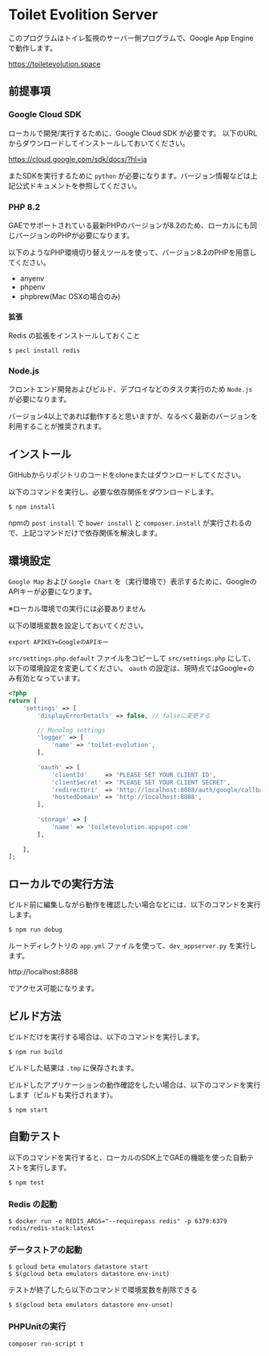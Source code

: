 # Toilet Evolition Server

このプログラムはトイレ監視のサーバー側プログラムで、Google App Engine で動作します。

https://toiletevolution.space

## 前提事項

### Google Cloud SDK

ローカルで開発/実行するために、Google Cloud SDK が必要です。
以下のURLからダウンロードしてインストールしておいてください。

https://cloud.google.com/sdk/docs/?hl=ja

またSDKを実行するために `python` が必要になります。バージョン情報などは上記公式ドキュメントを参照してください。

### PHP 8.2

GAEでサポートされている最新PHPのバージョンが8.2のため、ローカルにも同じバージョンのPHPが必要になります。

以下のようなPHP環境切り替えツールを使って、バージョン8.2のPHPを用意してください。

- anyenv
- phpenv
- phpbrew(Mac OSXの場合のみ)

#### 拡張

Redis の拡張をインストールしておくこと

```
$ pecl install redis
```

### Node.js

フロントエンド開発およびビルド、デプロイなどのタスク実行のため `Node.js` が必要になります。

バージョン4以上であれば動作すると思いますが、なるべく最新のバージョンを利用することが推奨されます。

## インストール

GitHubからリポジトリのコードをcloneまたはダウンロードしてください。

以下のコマンドを実行し、必要な依存関係をダウンロードします。

```
$ npm install
```

npmの `post install` で `bower install` と `composer.install` が実行されるので、上記コマンドだけで依存関係を解決します。

## 環境設定

`Google Map` および `Google Chart` を（実行環境で）表示するために、GoogleのAPIキーが必要になります。

※ローカル環境での実行には必要ありません

以下の環境変数を設定しておいてください。

```
export APIKEY=GoogleのAPIキー
```

`src/settings.php.default` ファイルをコピーして `src/settings.php` にして、以下の環境設定を変更してください。
`oauth` の設定は、現時点ではGoogle+のみ有効となっています。

```php
<?php
return [
    'settings' => [
        'displayErrorDetails' => false, // falseに変更する

        // Monolog settings
        'logger' => [
            'name' => 'toilet-evolution',
        ],
        
        'oauth' => [
            'clientId'     => 'PLEASE SET YOUR CLIENT ID',
            'clientSecret' => 'PLEASE SET YOUR CLIENT SECRET',
            'redirectUri'  => 'http://localhost:8888/auth/google/callback', // PLEASE CHANGE URI
            'hostedDomain' => 'http://localhost:8888',                      // PLEASE CHANGE DOMAIN
        ],
        
        'storage' => [
            'name' => 'toiletevolution.appspot.com'
        ],
        
    ],
];
```

## ローカルでの実行方法

ビルド前に編集しながら動作を確認したい場合などには、以下のコマンドを実行します。

```
$ npm run debug
```

ルートディレクトリの `app.yml` ファイルを使って、`dev_appserver.py` を実行します。

http://localhost:8888

でアクセス可能になります。

## ビルド方法

ビルドだけを実行する場合は、以下のコマンドを実行します。

```
$ npm run build
```

ビルドした結果は `.tmp` に保存されます。

ビルドしたアプリケーションの動作確認をしたい場合は、以下のコマンドを実行します（ビルドも実行されます）。

```
$ npm start
```

## 自動テスト

以下のコマンドを実行すると、ローカルのSDK上でGAEの機能を使った自動テストを実行します。

```
$ npm test
```

### Redis の起動

```
$ docker run -e REDIS_ARGS="--requirepass redis" -p 6379:6379 redis/redis-stack:latest
```

### データストアの起動

```
$ gcloud beta emulators datastore start
$ $(gcloud beta emulators datastore env-init)
```

テストが終了したら以下のコマンドで環境変数を削除できる

```
$ $(gcloud beta emulators datastore env-unset)
```

### PHPUnitの実行

```
composer run-script t
```
